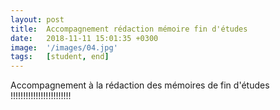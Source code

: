 ```yaml
---
layout: post
title:  Accompagnement rédaction mémoire fin d'études
date:   2018-11-11 15:01:35 +0300
image:  '/images/04.jpg'
tags:   [student, end]
---
```

Accompagnement à la rédaction des mémoires de fin d'études  !!!!!!!!!!!!!!!!!!!!!!!!